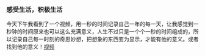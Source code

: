 ### 感受生活，积极生活

​	今天下午我看到了一个视频，用一秒的时间记录自己一年的每一天，让我感觉到一秒钟的时间原来也可以这么充满意义，人生不过只是一个个一秒的时间组成的，所以记录自己每一时刻的奇思妙想，把想象的东西变为显示，才能有他的意义。或者找到他的意义！[视频]([我用一秒钟记录了2024年的每一天_哔哩哔哩_bilibili](https://www.bilibili.com/video/BV1wn59zzEcV/?spm_id_from=333.337.search-card.all.click))